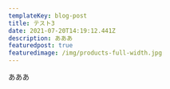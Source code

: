```yaml
---
templateKey: blog-post
title: テスト3
date: 2021-07-20T14:19:12.441Z
description: あああ
featuredpost: true
featuredimage: /img/products-full-width.jpg
---
```

あああ